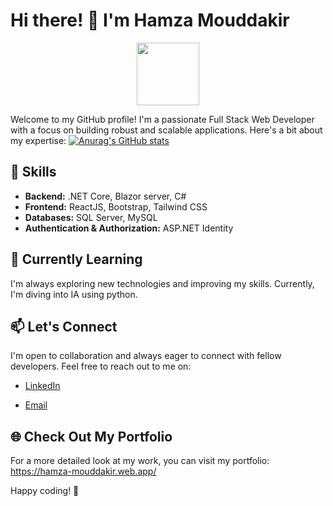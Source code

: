 # Hi there! 👋 I'm Hamza Mouddakir
<div id="header" align="center">
  <img src="https://media.giphy.com/media/M9gbBd9nbDrOTu1Mqx/giphy.gif" width="100"/>
</div> 

Welcome to my GitHub profile! I'm a passionate Full Stack Web Developer with a focus on building robust and scalable applications. Here's a bit about my expertise:
[![Anurag's GitHub stats](https://github-readme-stats.vercel.app/api?username=anuraghazra)](https://github.com/anuraghazra/github-readme-stats)
## 🚀 Skills

- **Backend:** .NET Core, Blazor server, C#
- **Frontend:** ReactJS, Bootstrap, Tailwind CSS
- **Databases:** SQL Server, MySQL
- **Authentication & Authorization:** ASP.NET Identity
<!-- (url)- **Other Technologies:** [List any other relevant technologies or frameworks you're experienced with] 

## 💻 Projects

Check out some of the cool projects I've been working on:

### [Project Name 1]

- [Brief description and link to the project]

### [Project Name 2]

- [Brief description and link to the project]

### [Project Name 3]

- [Brief description and link to the project]-->

## 🌱 Currently Learning

I'm always exploring new technologies and improving my skills. Currently, I'm diving into IA using python.

## 📫 Let's Connect

I'm open to collaboration and always eager to connect with fellow developers. Feel free to reach out to me on:

- [LinkedIn](https://ma.linkedin.com/in/hamza-mouddakir-b4467a1b9)
<!--
- [Twitter](https://twitter.com/your-twitter-handle)
-->
- [Email](mailto:Hamzamouddakur@gmail.com)
<!--
## 🎓 Education

[Briefly mention your educational background, if applicable]

## 👨‍💻 Experience

[Highlight any relevant work experience or projects]
-->
## 🌐 Check Out My Portfolio

For a more detailed look at my work, you can visit my portfolio: https://hamza-mouddakir.web.app/

Happy coding! 🚀
